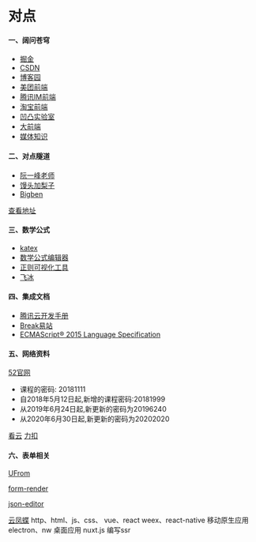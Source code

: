 # 对点

#### 一、阔问苍穹
+ [掘金](https://juejin.im/)
+ [CSDN](https://www.csdn.net/)
+ [博客园](https://www.cnblogs.com/)
+ [美团前端](https://tech.meituan.com/tags/%E5%89%8D%E7%AB%AF.html)
+ [腾讯IM前端](https://imweb.io/)
+ [淘宝前端](https://fed.taobao.org/)
+ [凹凸实验室](https://aotu.io/)
+ [大前端](http://www.daqianduan.com/front/javascript)
+ [媒体知识](https://www.yuque.com/webmedia/handbook/video-bit-rate)

#### 二、对点隧道
+ [阮一峰老师](http://www.ruanyifeng.com/home.html)
+ [馒头加梨子](https://www.cnblogs.com/yangzhou33/)
+ [Bigben](https://www.cnblogs.com/bigben0123/)

[查看地址](https://tzcteddy.github.io/knows-point/)

#### 三、数学公式

+ [katex](https://katex.org/)
+ [数学公式编辑器](http://www.wiris.com/editor/demo/en/developers#mathml-latex)
+ [正则可视化工具](https://jex.im/regulex/#!flags=&re=%5E(a%7Cb)*%3F%24)
+ [飞冰](https://ice.work/)

#### 四、集成文档
+ [腾讯云开发手册](https://cloud.tencent.com/developer/devdocs)
+ [Break易站](https://www.breakyizhan.com/)
+ [ECMAScript® 2015 Language Specification](https://www.ecma-international.org/ecma-262/6.0/#sec-properties-of-the-date-prototype-object)
#### 五、网络资料

[52官网](http://www.52download.cn/wpcourse/)
+ 课程的密码: 20181111
+ 自2018年5月12日起,新增的课程密码:20181999
+ 从2019年6月24日起,新更新的密码为20196240
+ 从2020年6月30日起,新更新的密码为20202020

[看云](https://www.kancloud.cn/search?q=javascript)
[力扣](https://leetcode-cn.com/)

#### 六、表单相关
[UFrom](https://uformjs.org/#/MpI2Ij/dNFzFyTb)

[form-render](https://github.com/alibaba/form-render)

[json-editor](https://github.com/jdorn/json-editor)

[云凤蝶](https://www.yunfengdie.com/doc/dev-guide/package-schema)
http、html、js、css、
vue、react
weex、react-native 移动原生应用
electron、nw 桌面应用
nuxt.js 编写ssr
